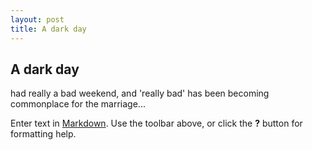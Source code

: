 ```yaml
---
layout: post
title: A dark day
---
```


## A dark day

had really a bad weekend, and 'really bad' has been becoming commonplace for the marriage...



Enter text in [Markdown](http://daringfireball.net/projects/markdown/). Use the toolbar above, or click the **?** button for formatting help.
